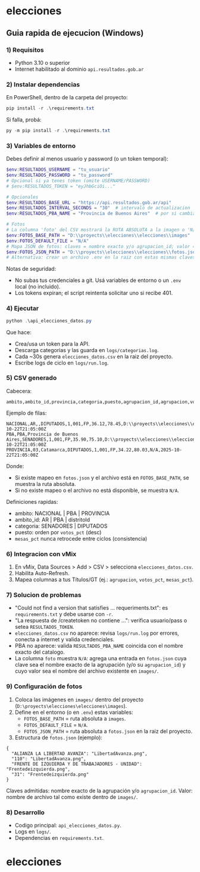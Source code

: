 # elecciones

## Guia rapida de ejecucion (Windows)

### 1) Requisitos
- Python 3.10 o superior
- Internet habilitado al dominio `api.resultados.gob.ar`

### 2) Instalar dependencias
En PowerShell, dentro de la carpeta del proyecto:

```powershell
pip install -r .\requirements.txt
```

Si falla, probá:

```powershell
py -m pip install -r .\requirements.txt
```

### 3) Variables de entorno
Debes definir al menos usuario y password (o un token temporal):

```powershell
$env:RESULTADOS_USERNAME = "tu_usuario"
$env:RESULTADOS_PASSWORD = "tu_password"
# Opcional si ya tenes token (omite USERNAME/PASSWORD)
# $env:RESULTADOS_TOKEN = "eyJhbGciOi..."

# Opcionales
$env:RESULTADOS_BASE_URL = "https://api.resultados.gob.ar/api"
$env:RESULTADOS_INTERVAL_SECONDS = "30"  # intervalo de actualizacion
$env:RESULTADOS_PBA_NAME = "Provincia de Buenos Aires"  # por si cambia el texto

# Fotos
# La columna 'foto' del CSV mostrará la RUTA ABSOLUTA a la imagen o 'N/A' si no hay mapeo.
$env:FOTOS_BASE_PATH = "D:\\proyects\\elecciones\\elecciones\\images"
$env:FOTOS_DEFAULT_FILE = "N/A"
# Mapa JSON de fotos: claves = nombre exacto y/o agrupacion_id; valor = nombre de archivo dentro de images
$env:FOTOS_JSON_PATH = "D:\\proyects\\elecciones\\elecciones\\fotos.json"
# Alternativa: crear un archivo .env en la raiz con estas mismas claves
```

Notas de seguridad:
- No subas tus credenciales a git. Usá variables de entorno o un `.env` local (no incluido).
- Los tokens expiran; el script reintenta solicitar uno si recibe 401.

### 4) Ejecutar

```powershell
python .\api_elecciones_datos.py
```

Que hace:
- Crea/usa un token para la API.
- Descarga categorias y las guarda en `logs/categorias.log`.
- Cada ~30s genera `elecciones_datos.csv` en la raiz del proyecto.
- Escribe logs de ciclo en `logs/run.log`.

### 5) CSV generado
Cabecera:

```
ambito,ambito_id,provincia,categoria,puesto,agrupacion_id,agrupacion,votos_pct,mesas_pct,foto,ts_iso
```

Ejemplo de filas:

```
NACIONAL,AR,,DIPUTADOS,1,001,FP,36.12,78.45,D:\\proyects\\elecciones\\elecciones\\images\\FP.png,2025-10-22T21:05:00Z
PBA,PBA,Provincia de Buenos Aires,SENADORES,1,001,FP,35.90,75.10,D:\\proyects\\elecciones\\elecciones\\images\\FP.png,2025-10-22T21:05:00Z
PROVINCIA,03,Catamarca,DIPUTADOS,1,001,FP,34.22,80.03,N/A,2025-10-22T21:05:00Z
```
Donde:
- Si existe mapeo en `fotos.json` y el archivo está en `FOTOS_BASE_PATH`, se muestra la ruta absoluta.
- Si no existe mapeo o el archivo no está disponible, se muestra `N/A`.

Definiciones rapidas:
- ambito: NACIONAL | PBA | PROVINCIA
- ambito_id: AR | PBA | distritoId
- categoria: SENADORES | DIPUTADOS
- puesto: orden por `votos_pct` (desc)
- `mesas_pct` nunca retrocede entre ciclos (consistencia)

### 6) Integracion con vMix
1. En vMix, Data Sources > Add > CSV > selecciona `elecciones_datos.csv`.
2. Habilita Auto-Refresh.
3. Mapea columnas a tus Títulos/GT (ej.: `agrupacion`, `votos_pct`, `mesas_pct`).

### 7) Solucion de problemas
- "Could not find a version that satisfies ... requeriments.txt": es `requirements.txt` y debe usarse con `-r`.
- "La respuesta de /createtoken no contiene ...": verifica usuario/pass o setea `RESULTADOS_TOKEN`.
- `elecciones_datos.csv` no aparece: revisa `logs/run.log` por errores, conecta a internet y valida credenciales.
- PBA no aparece: valida `RESULTADOS_PBA_NAME` coincida con el nombre exacto del catalogo.
- La columna `foto` muestra `N/A`: agrega una entrada en `fotos.json` cuya clave sea el nombre exacto de la agrupación (y/o su `agrupacion_id`) y cuyo valor sea el nombre del archivo existente en `images/`.

### 9) Configuración de fotos
1. Coloca las imágenes en `images/` dentro del proyecto (`D:\proyects\elecciones\elecciones\images`).
2. Define en el entorno (o en `.env`) estas variables:
   - `FOTOS_BASE_PATH` = ruta absoluta a `images`.
   - `FOTOS_DEFAULT_FILE` = `N/A`.
   - `FOTOS_JSON_PATH` = ruta absoluta a `fotos.json` en la raiz del proyecto.
3. Estructura de `fotos.json` (ejemplo):
```
{
  "ALIANZA LA LIBERTAD AVANZA": "LibertadAvanza.png",
  "110": "LibertadAvanza.png",
  "FRENTE DE IZQUIERDA Y DE TRABAJADORES - UNIDAD": "Frentedeizquierda.png",
  "31": "Frentedeizquierda.png"
}
```
Claves admitidas: nombre exacto de la agrupación y/o `agrupacion_id`. Valor: nombre de archivo tal como existe dentro de `images/`.

### 8) Desarrollo
- Codigo principal: `api_elecciones_datos.py`.
- Logs en `logs/`.
- Dependencias en `requirements.txt`.

# elecciones